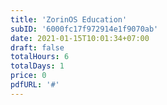 ```yaml
---
title: 'ZorinOS Education'
subID: '6000fc17f972914e1f9070ab'
date: 2021-01-15T10:01:34+07:00
draft: false
totalHours: 6
totalDays: 1
price: 0
pdfURL: '#'
---
```


